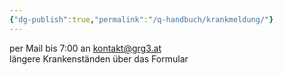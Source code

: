 ```yaml
---
{"dg-publish":true,"permalink":"/q-handbuch/krankmeldung/"}
---
```


per Mail bis 7:00 an [kontakt@grg3.at](mailto:kontakt@grg3.at)  
längere Krankenständen über das Formular
